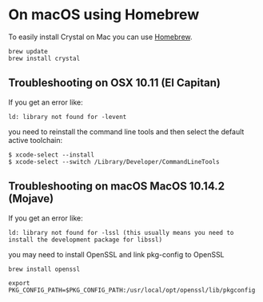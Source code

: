 # On macOS using Homebrew

To easily install Crystal on Mac you can use [Homebrew](http://brew.sh/).

```
brew update
brew install crystal
```

## Troubleshooting on OSX 10.11 (El Capitan)

If you get an error like:

```
ld: library not found for -levent
```

you need to reinstall the command line tools and then select the default active toolchain:

```
$ xcode-select --install
$ xcode-select --switch /Library/Developer/CommandLineTools
```

## Troubleshooting on macOS MacOS 10.14.2 (Mojave)

If you get an error like:

```
ld: library not found for -lssl (this usually means you need to install the development package for libssl)
```

you may need to install OpenSSL and link pkg-config to OpenSSL

```
brew install openssl
```

```
export PKG_CONFIG_PATH=$PKG_CONFIG_PATH:/usr/local/opt/openssl/lib/pkgconfig
```
